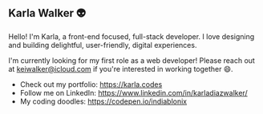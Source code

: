 ## Karla Walker 👽

Hello! I'm Karla, a front-end focused, full-stack developer. I love designing and building delightful, user-friendly, digital experiences. 

I'm currently looking for my first role as a web developer! Please reach out at <keiwalker@icloud.com> if you're interested in working together 😄.

- Check out my portfolio: <https://karla.codes>
- Follow me on LinkedIn: <https://www.linkedin.com/in/karladiazwalker/>
- My coding doodles: <https://codepen.io/indiablonix>

<!--
**karla-codes/karla-codes** is a ✨ _special_ ✨ repository because its `README.md` (this file) appears on your GitHub profile.

Here are some ideas to get you started:

- 🔭 I’m currently working on ...
- 🌱 I’m currently learning ...
- 👯 I’m looking to collaborate on ...
- 🤔 I’m looking for help with ...
- 💬 Ask me about ...
- 📫 How to reach me: ...
- 😄 Pronouns: ...
- ⚡ Fun fact: ...
-->
